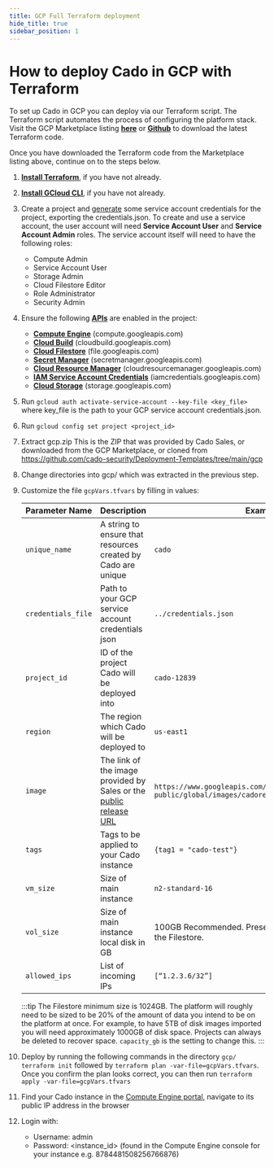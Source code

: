 ```yaml
---
title: GCP Full Terraform deployment
hide_title: true
sidebar_position: 1
---
```

# How to deploy Cado in GCP with Terraform

To set up Cado in GCP you can deploy via our Terraform script.  The Terraform script automates the process of configuring the platform stack.
Visit the GCP Marketplace listing **[here](https://console.cloud.google.com/marketplace/product/cado-public/cado-response)** or **[Github](https://github.com/cado-security/Deployment-Templates/tree/main/gcp)** to download the latest Terraform code.

Once you have downloaded the Terraform code from the Marketplace listing above, continue on to the steps below.
1. **[Install Terraform](https://learn.hashicorp.com/tutorials/terraform/install-cli)**, if you have not already.
2. **[Install GCloud CLI](https://cloud.google.com/sdk/docs/install)**, if you have not already.
3. Create a project and [generate](https://developers.google.com/workspace/guides/create-credentials#create_credentials_for_a_service_account) some service account credentials for the project, exporting the credentials.json. To create and use a service account, the user account will need **Service Account User** and **Service Account Admin** roles.
The service account itself will need to have the following roles:
    - Compute Admin
    - Service Account User
    - Storage Admin
    - Cloud Filestore Editor
    - Role Administrator
    - Security Admin
4. Ensure the following **[APIs](https://console.cloud.google.com/apis/library)** are enabled in the project:
    - **[Compute Engine](https://console.cloud.google.com/marketplace/product/google/compute.googleapis.com)** (compute.googleapis.com)
    - **[Cloud Build](https://console.cloud.google.com/marketplace/product/google/cloudbuild.googleapis.com)** (cloudbuild.googleapis.com)
    - **[Cloud Filestore](https://console.cloud.google.com/marketplace/product/google/file.googleapis.com)** (file.googleapis.com)
    - **[Secret Manager](https://console.cloud.google.com/marketplace/product/google/secretmanager.googleapis.com)** (secretmanager.googleapis.com)
    - **[Cloud Resource Manager](https://console.cloud.google.com/marketplace/product/google/cloudresourcemanager.googleapis.com)** (cloudresourcemanager.googleapis.com)
    - **[IAM Service Account Credentials](https://console.cloud.google.com/marketplace/product/google/iamcredentials.googleapis.com)** (iamcredentials.googleapis.com)
    - **[Cloud Storage](https://console.cloud.google.com/marketplace/product/google/storage.googleapis.com)** (storage.googleapis.com)

5. Run `gcloud auth activate-service-account --key-file <key_file>` where key_file is the path to your GCP service account credentials.json. 
6. Run `gcloud config set project <project_id>`
7. Extract gcp.zip This is the ZIP that was provided by Cado Sales, or downloaded from the GCP Marketplace, or cloned from https://github.com/cado-security/Deployment-Templates/tree/main/gcp

8. Change directories into gcp/ which was extracted in the previous step.
9. Customize the file `gcpVars.tfvars` by filling in values:

    | Parameter Name | Description | Example |
    | -------------- | ----------- | ------- |
    | `unique_name` | A string to ensure that resources created by Cado are unique | `cado` |
    | `credentials_file` | Path to your GCP service account credentials json | `../credentials.json` |
    | `project_id` | ID of the project Cado will be deployed into | `cado-12839`  |
    | `region` | The region which Cado will be deployed to | `us-east1` |
    | `image` | The link of the image provided by Sales or the [public release URL](https://cado-public.s3.amazonaws.com/cado_updates_json_v2.json) | `https://www.googleapis.com/compute/v1/projects/cado-public/global/images/cadoresponse-xxx` |
    | `tags` | Tags to be applied to your Cado instance | `{tag1 = "cado-test"}` |
    | `vm_size` | Size of main instance | `n2-standard-16` |
    | `vol_size` | Size of main instance local disk in GB | 100GB Recommended. Preservation data is stored on the Filestore.  |
    | `allowed_ips` | List of incoming IPs  | `[“1.2.3.6/32”]` |
    :::tip
     The Filestore minimum size is 1024GB. The platform will roughly need to be sized to be 20% of the amount of data you intend to be on the platform at once. For example, to have 5TB of disk images imported you will need approximately 1000GB of disk space. Projects can always be deleted to recover space. `capacity_gb` is the setting to change this.
    :::
10. Deploy by running the following commands in the directory `gcp/`
    `terraform init` followed by `terraform plan -var-file=gcpVars.tfvars`.  Once you confirm the plan looks correct, you can then run `terraform apply -var-file=gcpVars.tfvars`
11. Find your Cado instance in the [Compute Engine portal](https://console.cloud.google.com/compute/instances), navigate to its public IP address in the browser
12. Login with:
    - Username: admin
    - Password: \<instance_id\> (found in the Compute Engine console for your instance e.g. 8784481508256766876)

